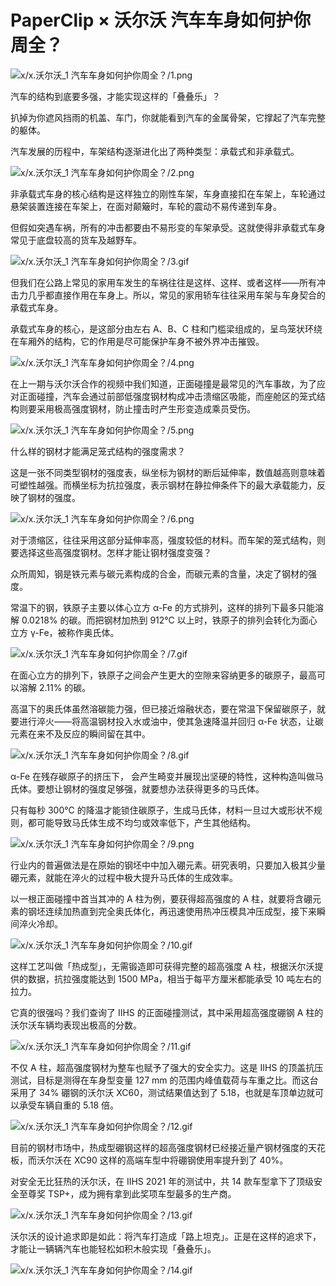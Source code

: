 # PaperClip × 沃尔沃 汽车车身如何护你周全？

![x/x.沃尔沃_1 汽车车身如何护你周全？/1.png](https://cdn.jsdelivr.net/gh/qiaoshouzi/static/image/x/x.沃尔沃_1%20汽车车身如何护你周全？/1.png)

汽车的结构到底要多强，才能实现这样的「叠叠乐」？

扒掉为你遮风挡雨的机盖、车门，你就能看到汽车的金属骨架，它撑起了汽车完整的躯体。

汽车发展的历程中，车架结构逐渐进化出了两种类型：承载式和非承载式。

![x/x.沃尔沃_1 汽车车身如何护你周全？/2.png](https://cdn.jsdelivr.net/gh/qiaoshouzi/static/image/x/x.沃尔沃_1%20汽车车身如何护你周全？/2.png)

非承载式车身的核心结构是这样独立的刚性车架，车身直接扣在车架上，车轮通过悬架装置连接在车架上，在面对颠簸时，车轮的震动不易传递到车身。

但假如突遇车祸，所有的冲击都要由不易形变的车架承受。这就使得非承载式车身常见于底盘较高的货车及越野车。

![x/x.沃尔沃_1 汽车车身如何护你周全？/3.gif](https://cdn.jsdelivr.net/gh/qiaoshouzi/static/image/x/x.沃尔沃_1%20汽车车身如何护你周全？/3.gif)

但我们在公路上常见的家用车发生的车祸往往是这样、这样、或者这样——所有冲击力几乎都直接作用在车身上。所以，常见的家用轿车往往采用车架与车身契合的承载式车身。

承载式车身的核心，是这部分由左右 A、B、C 柱和门槛梁组成的，呈鸟笼状环绕在车厢外的结构，它的作用是尽可能保护车身不被外界冲击摧毁。

![x/x.沃尔沃_1 汽车车身如何护你周全？/4.png](https://cdn.jsdelivr.net/gh/qiaoshouzi/static/image/x/x.沃尔沃_1%20汽车车身如何护你周全？/4.png)

在上一期与沃尔沃合作的视频中我们知道，正面碰撞是最常见的汽车事故，为了应对正面碰撞，汽车会通过前部低强度钢材构成冲击溃缩区吸能，而座舱区的笼式结构则要采用极高强度钢材，防止撞击时产生形变造成乘员受伤。

![x/x.沃尔沃_1 汽车车身如何护你周全？/5.png](https://cdn.jsdelivr.net/gh/qiaoshouzi/static/image/x/x.沃尔沃_1%20汽车车身如何护你周全？/5.png)

什么样的钢材才能满足笼式结构的强度需求？

这是一张不同类型钢材的强度表，纵坐标为钢材的断后延伸率，数值越高则意味着可塑性越强。而横坐标为抗拉强度，表示钢材在静拉伸条件下的最大承载能力，反映了钢材的强度。

![x/x.沃尔沃_1 汽车车身如何护你周全？/6.png](https://cdn.jsdelivr.net/gh/qiaoshouzi/static/image/x/x.沃尔沃_1%20汽车车身如何护你周全？/6.png)

对于溃缩区，往往采用这部分延伸率高，强度较低的材料。而车架的笼式结构，则要选择这些高强度钢材。怎样才能让钢材强度变强？

众所周知，钢是铁元素与碳元素构成的合金，而碳元素的含量，决定了钢材的强度。

常温下的钢，铁原子主要以体心立方 α-Fe 的方式排列，这样的排列下最多只能溶解 0.0218% 的碳。而把钢材加热到 912℃ 以上时，铁原子的排列会转化为面心立方 γ-Fe，被称作奥氏体。

![x/x.沃尔沃_1 汽车车身如何护你周全？/7.gif](https://cdn.jsdelivr.net/gh/qiaoshouzi/static/image/x/x.沃尔沃_1%20汽车车身如何护你周全？/7.gif)

在面心立方的排列下，铁原子之间会产生更大的空隙来容纳更多的碳原子，最高可以溶解 2.11% 的碳。

高温下的奥氏体虽然溶碳能力强，但已接近熔融状态，要在常温下保留碳原子，就要进行淬火——将高温钢材投入水或油中，使其急速降温并回归 α-Fe 状态，让碳元素在来不及反应的瞬间留在其中。

![x/x.沃尔沃_1 汽车车身如何护你周全？/8.gif](https://cdn.jsdelivr.net/gh/qiaoshouzi/static/image/x/x.沃尔沃_1%20汽车车身如何护你周全？/8.gif)

α-Fe 在残存碳原子的挤压下， 会产生畸变并展现出坚硬的特性，这种构造叫做马氏体。要想让钢材的强度足够强，就要想办法获得更多的马氏体。

只有每秒 300℃ 的降温才能锁住碳原子，生成马氏体，材料一旦过大或形状不规则，都可能导致马氏体生成不均匀或效率低下，产生其他结构。

![x/x.沃尔沃_1 汽车车身如何护你周全？/9.png](https://cdn.jsdelivr.net/gh/qiaoshouzi/static/image/x/x.沃尔沃_1%20汽车车身如何护你周全？/9.png)

行业内的普遍做法是在原始的钢坯中中加入硼元素。研究表明，只要加入极其少量硼元素，就能在淬火的过程中极大提升马氏体的生成效率。

以一根正面碰撞中首当其冲的 A 柱为例，要获得超高强度的 A 柱，就要将含硼元素的钢坯连续加热直到完全奥氏体化，再迅速使用热冲压模具冲压成型，接下来瞬间淬火冷却。

![x/x.沃尔沃_1 汽车车身如何护你周全？/10.gif](https://cdn.jsdelivr.net/gh/qiaoshouzi/static/image/x/x.沃尔沃_1%20汽车车身如何护你周全？/10.gif)

这样工艺叫做「热成型」，无需锻造即可获得完整的超高强度 A 柱，根据沃尔沃提供的数据，抗拉强度能达到 1500 MPa，相当于每平方厘米都能承受 10 吨左右的拉力。

它真的很强吗？我们查询了 IIHS 的正面碰撞测试，其中采用超高强度硼钢 A 柱的沃尔沃车辆均表现出极高的分数。

![x/x.沃尔沃_1 汽车车身如何护你周全？/11.gif](https://cdn.jsdelivr.net/gh/qiaoshouzi/static/image/x/x.沃尔沃_1%20汽车车身如何护你周全？/11.gif)

不仅 A 柱，超高强度钢材为整车也赋予了强大的安全实力。这是 IIHS 的顶盖抗压测试，目标是测得在车身型变量 127 mm 的范围内峰值载荷与车重之比。而这台采用了 34% 硼钢的沃尔沃 XC60，测试结果值达到了 5.18，也就是车顶单边就可以承受车辆自重的 5.18 倍。

![x/x.沃尔沃_1 汽车车身如何护你周全？/12.gif](https://cdn.jsdelivr.net/gh/qiaoshouzi/static/image/x/x.沃尔沃_1%20汽车车身如何护你周全？/12.gif)

目前的钢材市场中，热成型硼钢这样的超高强度钢材已经接近量产钢材强度的天花板，而沃尔沃在 XC90 这样的高端车型中将硼钢使用率提升到了 40%。

对安全无比狂热的沃尔沃，在 IIHS 2021 年的测试中，共 14 款车型拿下了顶级安全至尊奖 TSP+，成为拥有拿到此奖项车型最多的生产商。

![x/x.沃尔沃_1 汽车车身如何护你周全？/13.gif](https://cdn.jsdelivr.net/gh/qiaoshouzi/static/image/x/x.沃尔沃_1%20汽车车身如何护你周全？/13.gif)

沃尔沃的设计追求即是如此：将汽车打造成「路上坦克」。正是在这样的追求下，才能让一辆辆汽车也能轻松如积木般实现「叠叠乐」。

![x/x.沃尔沃_1 汽车车身如何护你周全？/14.gif](https://cdn.jsdelivr.net/gh/qiaoshouzi/static/image/x/x.沃尔沃_1%20汽车车身如何护你周全？/14.gif)
